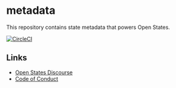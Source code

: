 # metadata

This repository contains state metadata that powers Open States.

[![CircleCI](https://circleci.com/gh/openstates/metadata.svg?style=svg)](https://circleci.com/gh/openstates/metadata)

## Links

* [Open States Discourse](https://discourse.openstates.org)
* [Code of Conduct](https://docs.openstates.org/en/latest/contributing/code-of-conduct.html)
